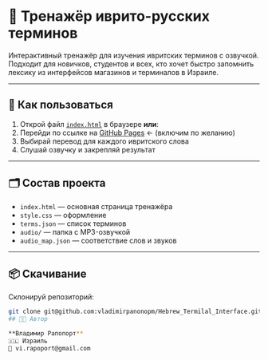 # 🧠 Тренажёр иврито-русских терминов

Интерактивный тренажёр для изучения ивритских терминов с озвучкой.  
Подходит для новичков, студентов и всех, кто хочет быстро запомнить лексику из интерфейсов магазинов и терминалов в Израиле.

---

## 🚀 Как пользоваться

1. Открой файл [`index.html`](./index.html) в браузере **или**:
2. Перейди по ссылке на [GitHub Pages](https://vladimirpanonopm.github.io/Hebrew_Termilal_Interface) ← (включим по желанию)
3. Выбирай перевод для каждого ивритского слова
4. Слушай озвучку и закрепляй результат

---

## 🗂 Состав проекта

- `index.html` — основная страница тренажёра
- `style.css` — оформление
- `terms.json` — список терминов
- `audio/` — папка с MP3-озвучкой
- `audio_map.json` — соответствие слов и звуков

---

## 📦 Скачивание

Склонируй репозиторий:

```bash
git clone git@github.com:vladimirpanonopm/Hebrew_Termilal_Interface.git
## 👨‍💻 Автор

**Владимир Рапопорт**  
🇮🇱 Израиль  
📧 vi.rapoport@gmail.com
